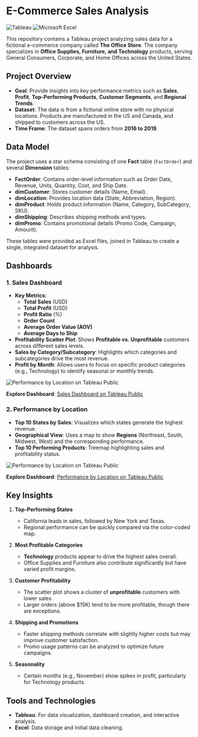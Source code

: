 # E-Commerce Sales Analysis

![Tableau](https://img.shields.io/badge/Tableau-E97627?style=for-the-badge&logo=tableau&logoColor=white) ![Microsoft Excel](https://img.shields.io/badge/Microsoft%20Excel-217346?style=for-the-badge&logo=microsoft-excel&logoColor=white)

This repository contains a Tableau project analyzing sales data for a fictional e-commerce company called **The Office Store**. The company specializes in **Office Supplies, Furniture, and Technology** products, serving General Consumers, Corporate, and Home Offices across the United States.

## Project Overview

- **Goal**: Provide insights into key performance metrics such as **Sales**, **Profit**, **Top-Performing Products**, **Customer Segments**, and **Regional Trends**.
- **Dataset**: The data is from a fictional online store with no physical locations. Products are manufactured in the US and Canada, and shipped to customers across the US.
- **Time Frame**: The dataset spans orders from **2016 to 2019**.

## Data Model

The project uses a star schema consisting of one **Fact** table (`FactOrder`) and several **Dimension** tables:

- **FactOrder**: Contains order-level information such as Order Date, Revenue, Units, Quantity, Cost, and Ship Date.
- **dimCustomer**: Stores customer details (Name, Email).
- **dimLocation**: Provides location data (State, Abbreviation, Region).
- **dimProduct**: Holds product information (Name, Category, SubCategory, SKU).
- **dimShipping**: Describes shipping methods and types.
- **dimPromo**: Contains promotional details (Promo Code, Campaign, Amount).

These tables were provided as Excel files, joined in Tableau to create a single, integrated dataset for analysis.

## Dashboards

### 1. Sales Dashboard
- **Key Metrics**:  
  - **Total Sales** (USD)  
  - **Total Profit** (USD)  
  - **Profit Ratio** (%)  
  - **Order Count**  
  - **Average Order Value (AOV)**  
  - **Average Days to Ship**  
- **Profitability Scatter Plot**: Shows **Profitable vs. Unprofitable** customers across different sales levels.  
- **Sales by Category/Subcategory**: Highlights which categories and subcategories drive the most revenue.  
- **Profit by Month**: Allows users to focus on specific product categories (e.g., Technology) to identify seasonal or monthly trends.

![Performance by Location on Tableau Public](https://github.com/vincenzomaltese/The-Office-Store-E-commerce-Sales-Analysis/blob/main/images/Sales_Dashboard.jpg)

**Explore Dashboard**: [Sales Dashboard on Tableau Public](https://public.tableau.com/app/profile/vincenzo.maltese1450/viz/CaseStudyTheOfficeStore-SalesDashboard/SalesDashboard)
### 2. Performance by Location
- **Top 10 States by Sales**: Visualizes which states generate the highest revenue.  
- **Geographical View**: Uses a map to show **Regions** (Northeast, South, Midwest, West) and the corresponding performance.  
- **Top 10 Performing Products**: Treemap highlighting sales and profitability status.

![Performance by Location on Tableau Public](https://github.com/vincenzomaltese/The-Office-Store-E-commerce-Sales-Analysis/blob/main/images/Performance%20by%20Location.jpg)

**Explore Dashboard**: [Performance by Location on Tableau Public](https://public.tableau.com/app/profile/vincenzo.maltese1450/viz/CaseStudyTheOfficeStore-PerformancebyLocation/PerformancebyLocation)

## Key Insights

1. **Top-Performing States**  
   - California leads in sales, followed by New York and Texas.  
   - Regional performance can be quickly compared via the color-coded map.

2. **Most Profitable Categories**  
   - **Technology** products appear to drive the highest sales overall.  
   - Office Supplies and Furniture also contribute significantly but have varied profit margins.

3. **Customer Profitability**  
   - The scatter plot shows a cluster of **unprofitable** customers with lower sales.  
   - Larger orders (above \$15K) tend to be more profitable, though there are exceptions.

4. **Shipping and Promotions**  
   - Faster shipping methods correlate with slightly higher costs but may improve customer satisfaction.  
   - Promo usage patterns can be analyzed to optimize future campaigns.

5. **Seasonality**  
   - Certain months (e.g., November) show spikes in profit, particularly for Technology products.

## Tools and Technologies

- **Tableau**: For data visualization, dashboard creation, and interactive analysis.  
- **Excel**: Data storage and initial data cleaning.  


